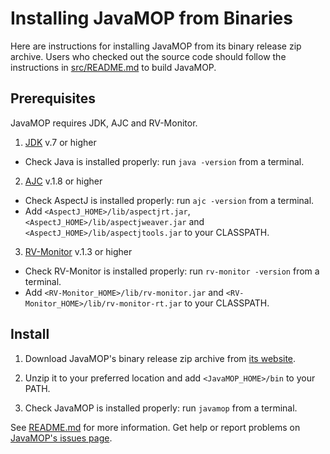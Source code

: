 # Installing JavaMOP from Binaries

Here are instructions for installing JavaMOP from its binary release
zip archive. Users who checked out the source code should follow the
instructions in [src/README.md](src/README.md) to build JavaMOP.

## Prerequisites

JavaMOP requires JDK, AJC and RV-Monitor.

1. [JDK](http://www.oracle.com/technetwork/java/javase/downloads/index.html)
v.7 or higher
 * Check Java is installed properly: run `java -version` from a
  terminal.
2. [AJC](http://www.eclipse.org/aspectj/downloads.php)
v.1.8 or higher
 * Check AspectJ is installed properly: run `ajc -version` from a
   terminal.
 * Add `<AspectJ_HOME>/lib/aspectjrt.jar`,
   `<AspectJ_HOME>/lib/aspectjweaver.jar` and
   `<AspectJ_HOME>/lib/aspectjtools.jar` to your CLASSPATH.
3. [RV-Monitor](https://www.runtimeverification.com/monitor)
v.1.3 or higher
 * Check RV-Monitor is installed properly: run `rv-monitor -version` from a
   terminal.
 * Add `<RV-Monitor_HOME>/lib/rv-monitor.jar` and
 `<RV-Monitor_HOME>/lib/rv-monitor-rt.jar` to your CLASSPATH.

## Install

1. Download JavaMOP's binary release zip archive from
   [its website](http://fsl.cs.illinois.edu/index.php/JavaMOP4).

2. Unzip it to your preferred location and add
 `<JavaMOP_HOME>/bin` to your PATH.

3. Check JavaMOP is installed properly: run `javamop` from a
   terminal.

See [README.md](README.md) for more information.
Get help or report problems on
[JavaMOP's issues page](https://github.com/runtimeverification/javamop/issues).
